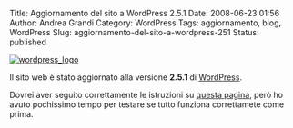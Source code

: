 Title: Aggiornamento del sito a WordPress 2.5.1
Date: 2008-06-23 01:56
Author: Andrea Grandi
Category: WordPress
Tags: aggiornamento, blog, WordPress
Slug: aggiornamento-del-sito-a-wordpress-251
Status: published

[![wordpress_logo]({static}/images/2008/02/wordpress-logo.jpg)]()

Il sito web è stato aggiornato alla versione **2.5.1** di
[WordPress](http://www.wordpress.org).

Dovrei aver seguito correttamente le istruzioni su [questa pagina](http://codex.wordpress.org/Upgrading_WordPress_Extended), però
ho avuto pochissimo tempo per testare se tutto funziona correttamete
come prima.
